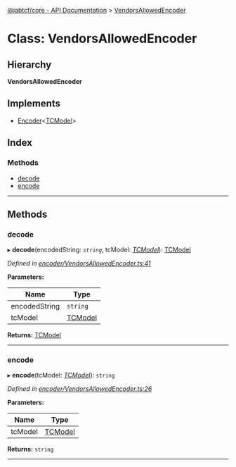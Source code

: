 [@iabtcf/core - API Documentation](../README.md) > [VendorsAllowedEncoder](../classes/vendorsallowedencoder.md)

# Class: VendorsAllowedEncoder

## Hierarchy

**VendorsAllowedEncoder**

## Implements

* [Encoder](../interfaces/encoder.md)<[TCModel](tcmodel.md)>

## Index

### Methods

* [decode](vendorsallowedencoder.md#decode)
* [encode](vendorsallowedencoder.md#encode)

---

## Methods

<a id="decode"></a>

###  decode

▸ **decode**(encodedString: *`string`*, tcModel: *[TCModel](tcmodel.md)*): [TCModel](tcmodel.md)

*Defined in [encoder/VendorsAllowedEncoder.ts:41](https://github.com/chrispaterson/iabtcf-es/blob/5dac6b3/modules/core/src/encoder/VendorsAllowedEncoder.ts#L41)*

**Parameters:**

| Name | Type |
| ------ | ------ |
| encodedString | `string` |
| tcModel | [TCModel](tcmodel.md) |

**Returns:** [TCModel](tcmodel.md)

___
<a id="encode"></a>

###  encode

▸ **encode**(tcModel: *[TCModel](tcmodel.md)*): `string`

*Defined in [encoder/VendorsAllowedEncoder.ts:26](https://github.com/chrispaterson/iabtcf-es/blob/5dac6b3/modules/core/src/encoder/VendorsAllowedEncoder.ts#L26)*

**Parameters:**

| Name | Type |
| ------ | ------ |
| tcModel | [TCModel](tcmodel.md) |

**Returns:** `string`

___

